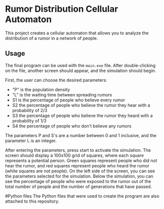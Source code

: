 # Rumor Distribution Cellular Automaton

This project creates a cellular automaton that allows you to analyze the distribution of a rumor in a network of people.

## Usage

The final program can be used with the `main.exe` file. After double-clicking on the file, another screen should appear, and the simulation should begin. 

First, the user can choose the desired parameters:
- "P" is the population density
- "L" is the waiting time between spreading rumors
- S1 is the percentage of people who believe every rumor
- S2 the percentage of people who believe the rumor they hear with a probability of 2/3
- S3 the percentage of people who believe the rumor they heard with a probability of 1/3
- S4 the percentage of people who don't believe any rumors

The parameters P and S's are a number between 0 and 1 inclusive, and the parameter L is an integer.

After entering the parameters, press start to activate the simulation. The screen should display a 100x100 grid of squares, where each square represents a potential person. Green squares represent people who did not hear the rumor, and red squares represent people who heard the rumor (white squares are not people). On the left side of the screen, you can see the parameters selected for the simulation. Below the simulation, you can see the percentage of people who were exposed to the rumor out of the total number of people and the number of generations that have passed.

#Python files
The Python files that were used to create the program are also attached to this repository.
